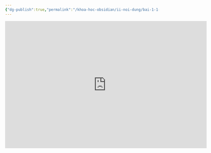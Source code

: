 ```yaml
---
{"dg-publish":true,"permalink":"/khoa-hoc-obsidian/ii-noi-dung/bai-1-1-cach-chia-se-file-nhanh-toi-mot-moi-nguoi-tren-obsidian-quick-share-plugin/"}
---
```



<iframe width="660" height="415" src="https://www.youtube.com/embed/OG3ZutPNDb8" title="YouTube video player" frameborder="0" allow="accelerometer; autoplay; clipboard-write; encrypted-media; gyroscope; picture-in-picture; web-share" allowfullscreen></iframe>
